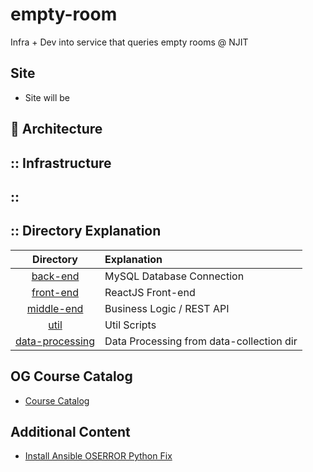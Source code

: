 # empty-room
Infra + Dev into service that queries empty rooms @ NJIT

## Site
- Site will be 

## :microscope: Architecture


## :: Infrastructure

## :: 


## :: Directory Explanation

| Directory         | Explanation
| :---:             | :---
| [back-end](back-end)              | MySQL Database Connection
| [front-end](front-end)            | ReactJS Front-end
| [middle-end](middle-end)          | Business Logic / REST API  
| [util](util)                      | Util Scripts 
| [data-processing](data-processing)| Data Processing from data-collection dir

## OG Course Catalog
- [Course Catalog](https://myhub.njit.edu/BannerExtensibility/customPage/page/stuRegCrseSched)

## Additional Content
- [Install Ansible OSERROR Python Fix](https://stackoverflow.com/questions/54778630/could-not-install-packages-due-to-an-environmenterror-errno-2-no-such-file-or)
